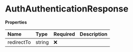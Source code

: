 # AuthAuthenticationResponse

**Properties**

| Name       | Type   | Required | Description |
| :--------- | :----- | :------- | :---------- |
| redirectTo | string | ❌       |             |

<!-- This file was generated by liblab | https://liblab.com/ -->
